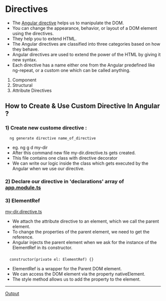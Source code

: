 # Directives
- The [Angular directive](https://www.tektutorialshub.com/angular/angular-directives/) helps us to manipulate the DOM. 
- You can change the appearance, behavior, or layout of a DOM element using the directives. 
- They help you to extend HTML. 
- The Angular directives are classified into three categories based on how they behave.
- Angular directives are used to extend the power of the HTML by giving it new syntax. 
- Each directive has a name either one from the Angular predefined like ng-repeat, or a custom 
one which can be called anything.  
1) Component
2) Structural 
3) Attribute Directives


## How to Create & Use Custom Directive In Angular ?

### 1) Create new custome directive :
      ng generate directive name_of_directive
      
- eg. ng g d my-dir
- After this command new file my-dir.directive.ts gets created.
- This file contains one class with directive decorator
- We can write our logic inside the class which gets executed by the Angular when we use our 
directive.

### 2) Declare our directive in 'declarations' array of [app.module.ts](https://github.com/Girish-GAP/Angular/blob/main/Custome%20Directive/src_CutomeDirective/app/app.module.ts)

### 3) ElementRef

[my-dir.directive.ts](https://github.com/Girish-GAP/Angular/blob/main/Custome%20Directive/src_CutomeDirective/app/my-dir.directive.ts)

- We attach the attribute directive to an element, which we call the parent element. 
- To change the properties of the parent element, we need to get the reference. 
- Angular injects the parent element when we ask for the instance of the ElementRef in its constructor.
###
      constructor(private el: ElementRef) {}
      
- ElementRef is a wrapper for the Parent DOM element. 
- We can access the DOM element via the property nativeElement. 
- The style method allows us to add the property to the element.

----------------------------

[Output](https://github.com/Girish-GAP/Angular/blob/main/Custome%20Directive/Output_Cutome_Directive.png)
